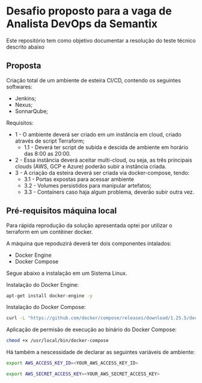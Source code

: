 # Desafio proposto para a vaga de Analista DevOps da Semantix

Este repositório tem como objetivo documentar a resolução do teste técnico descrito abaixo

## Proposta

Criação total de um ambiente de esteira CI/CD, contendo os seguintes softwares:

* Jenkins;
* Nexus;
* SonnarQube;

Requisitos:

* 1 - O ambiente deverá ser criado em um instância em cloud, criado através de script Terraform;
  * 1.1 - Deverá ter script de subida e descida de ambiente em horário das 8:00 as 20:00.
* 2  - Essa instância deverá aceitar multi-cloud, ou seja, as três principais clouds (AWS, GCP e Azure) poderão subir a instância criada.
* 3  - A criação da esteira deverá ser criada via docker-compose, tendo:
  * 3.1 - Portas expostas para acessar ambiente
  * 3.2 - Volumes persistidos para manipular artefatos;
  * 3.3 - Containers caso haja algum problema, deverão subir outra vez.

## Pré-requisitos máquina local

Para rápida reprodução da solução apresentada optei por utilizar o terraform em um contêiner docker.

A máquina que repoduzirá deverá ter dois componentes intalados:

* Docker Engine
* Docker Compose

Segue abaixo a instalação em um Sistema Linux.

Instalação do Docker Engine:

```bash
apt-get install docker-engine -y
```

Instalação do Docker Compose:

```bash
curl -L "https://github.com/docker/compose/releases/download/1.25.5/docker-compose-$(uname -s)-$(uname -m)" -o /usr/local/bin/docker-compose
```

Aplicação de permisão de execução ao binário do Docker Compose:
```bash
chmod +x /usr/local/bin/docker-compose
```

Há também a nescessidade de declarar as seguintes variáveis de ambiente:
```bash
export AWS_ACCESS_KEY_ID=<YOUR_AWS_ACCESS_KEY_ID>
```
```bash
export AWS_SECRET_ACCESS_KEY=<YOUR_AWS_SECRET_ACCESS_KEY>
```
